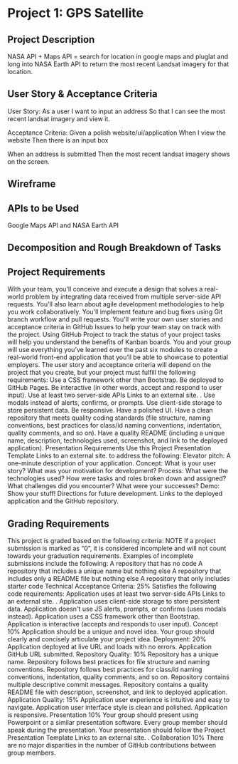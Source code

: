 # Project 1: GPS Satellite

## Project Description

NASA API + Maps API = search for location in google maps and pluglat and long into NASA Earth API to return the most recent Landsat imagery for that location.

## User Story & Acceptance Criteria

User Story:
As a user
I want to input an address
So that I can see the most recent landsat imagery and view it.

Acceptance Criteria:
Given a polish website/ui/application
When I view the website
Then there is an input box

When an address is submitted
Then the most recent landsat imagery shows on the screen.

## Wireframe

## APIs to be Used

Google Maps API and NASA Earth API

## Decomposition and Rough Breakdown of Tasks

## Project Requirements

With your team, you'll conceive and execute a design that solves a real-world problem by integrating data received from multiple server-side API requests. You'll also learn about agile development methodologies to help you work collaboratively. You'll implement feature and bug fixes using Git branch workflow and pull requests.
You'll write your own user stories and acceptance criteria in GitHub Issues to help your team stay on track with the project. Using GitHub Project to track the status of your project tasks will help you understand the benefits of Kanban boards.
You and your group will use everything you’ve learned over the past six modules to create a real-world front-end application that you’ll be able to showcase to potential employers. The user story and acceptance criteria will depend on the project that you create, but your project must fulfill the following requirements:
Use a CSS framework other than Bootstrap.
Be deployed to GitHub Pages.
Be interactive (in other words, accept and respond to user input).
Use at least two server-side APIs
Links to an external site.
.
Use modals instead of alerts, confirms, or prompts.
Use client-side storage to store persistent data.
Be responsive.
Have a polished UI.
Have a clean repository that meets quality coding standards (file structure, naming conventions, best practices for class/id naming conventions, indentation, quality comments, and so on).
Have a quality README (including a unique name, description, technologies used, screenshot, and link to the deployed application).
Presentation Requirements
Use this Project Presentation Template
Links to an external site.
to address the following:
Elevator pitch: A one-minute description of your application.
Concept: What is your user story? What was your motivation for development?
Process: What were the technologies used? How were tasks and roles broken down and assigned? What challenges did you encounter? What were your successes?
Demo: Show your stuff!
Directions for future development.
Links to the deployed application and the GitHub repository.

## Grading Requirements

This project is graded based on the following criteria:
NOTE
If a project submission is marked as “0”, it is considered incomplete and will not count towards your graduation requirements. Examples of incomplete submissions include the following:
A repository that has no code
A repository that includes a unique name but nothing else
A repository that includes only a README file but nothing else
A repository that only includes starter code
Technical Acceptance Criteria: 25%
Satisfies the following code requirements:
Application uses at least two server-side APIs
Links to an external site.
.
Application uses client-side storage to store persistent data.
Application doesn't use JS alerts, prompts, or confirms (uses modals instead).
Application uses a CSS framework other than Bootstrap.
Application is interactive (accepts and responds to user input).
Concept 10%
Application should be a unique and novel idea.
Your group should clearly and concisely articulate your project idea.
Deployment: 20%
Application deployed at live URL and loads with no errors.
Application GitHub URL submitted.
Repository Quality: 10%
Repository has a unique name.
Repository follows best practices for file structure and naming conventions.
Repository follows best practices for class/id naming conventions, indentation, quality comments, and so on.
Repository contains multiple descriptive commit messages.
Repository contains a quality README file with description, screenshot, and link to deployed application.
Application Quality: 15%
Application user experience is intuitive and easy to navigate.
Application user interface style is clean and polished.
Application is responsive.
Presentation 10%
Your group should present using Powerpoint or a similar presentation software.
Every group member should speak during the presentation.
Your presentation should follow the Project Presentation Template
Links to an external site.
.
Collaboration 10%
There are no major disparities in the number of GitHub contributions between group members.
